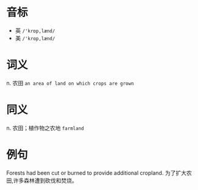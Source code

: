 # 音标

- 英 `/'krɒp,lænd/`
- 美 `/'krɑp,lænd/`

# 词义

n. 农田
`an area of land on which crops are grown`

# 同义

n. 农田；植作物之农地
`farmland`

# 例句

Forests had been cut or burned to provide additional cropland.
为了扩大农田,许多森林遭到砍伐和焚烧。


